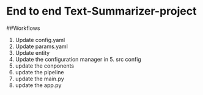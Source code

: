 # End to end Text-Summarizer-project

##Workflows

1. Update config.yaml
2. Update params.yaml
3. Update entity
4. Update the configuration manager in 5. src config
6. update the conponents
7. update the pipeline
8. update the main.py
9. update the app.py